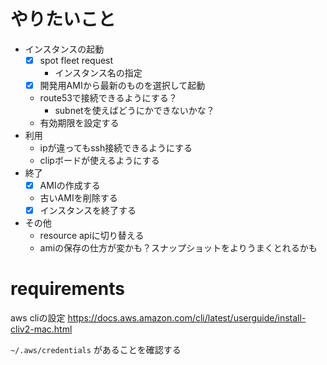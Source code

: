 # やりたいこと

- インスタンスの起動
   - [x] spot fleet request
       - インスタンス名の指定
   - [x] 開発用AMIから最新のものを選択して起動
   - route53で接続できるようにする？
       - subnetを使えばどうにかできないかな？
   - 有効期限を設定する
- 利用
    - ipが違ってもssh接続できるようにする
    - clipボードが使えるようにする
- 終了
    - [x] AMIの作成する
    - 古いAMIを削除する
    - [x] インスタンスを終了する
- その他
    - resource apiに切り替える
    - amiの保存の仕方が変かも？スナップショットをよりうまくとれるかも

# requirements

aws cliの設定
https://docs.aws.amazon.com/cli/latest/userguide/install-cliv2-mac.html

`~/.aws/credentials` があることを確認する

